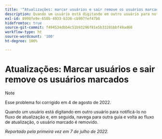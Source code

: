 ```yaml
---
title: '“Atualizações: marcar usuários e sair remove os usuários marcados”'
description: Quando um usuário está digitando em outro usuário para notificá-lo no fluxo de atualização e, em seguida, navega para outra guia e volta ao fluxo de atualização, o usuário marcado é removido.
exl-id: 8998fe9e-658b-4933-b336-cb997fef47b6
hidefromtoc: true
source-git-commit: f494534dbb4c51b93296f81e5b33201bbf49ad60
workflow-type: ht
source-wordcount: '100'
ht-degree: 100%

---
```


# Atualizações: Marcar usuários e sair remove os usuários marcados

>[!NOTE]
>
>Esse problema foi corrigido em 4 de agosto de 2022.

Quando um usuário está digitando em outro usuário para notificá-lo no fluxo de atualização e, em seguida, navega para outra guia e volta ao fluxo de atualização, o usuário marcado é removido.

_Reportado pela primeira vez em 7 de julho de 2022._
